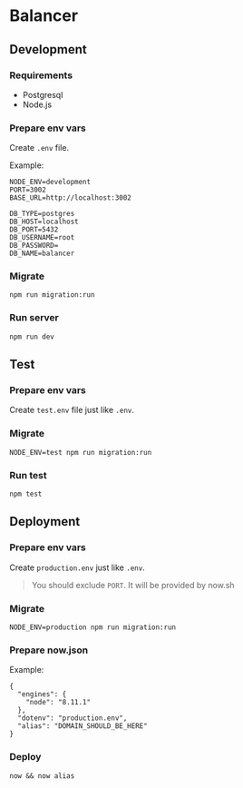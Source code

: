 # Balancer

## Development

### Requirements

- Postgresql
- Node.js

### Prepare env vars

Create `.env` file.

Example:

```
NODE_ENV=development
PORT=3002
BASE_URL=http://localhost:3002

DB_TYPE=postgres
DB_HOST=localhost
DB_PORT=5432
DB_USERNAME=root
DB_PASSWORD=
DB_NAME=balancer
```

### Migrate

```
npm run migration:run
```

### Run server

```
npm run dev
```

## Test

### Prepare env vars

Create `test.env` file just like `.env`.

### Migrate

```
NODE_ENV=test npm run migration:run
```

### Run test

```
npm test
```

## Deployment

### Prepare env vars

Create `production.env` just like `.env`.

> You should exclude `PORT`. It will be provided by now.sh

### Migrate

```
NODE_ENV=production npm run migration:run
```

### Prepare now.json

Example:

```
{
  "engines": {
    "node": "8.11.1"
  },
  "dotenv": "production.env",
  "alias": "DOMAIN_SHOULD_BE_HERE"
}
```

### Deploy

```
now && now alias
```
